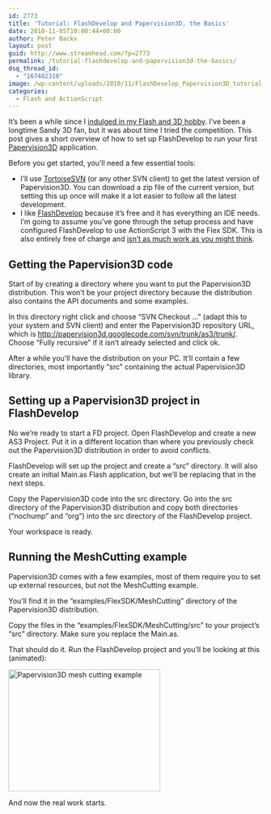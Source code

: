 ```yaml
---
id: 2773
title: 'Tutorial: FlashDevelop and Papervision3D, the Basics'
date: 2010-11-05T10:00:44+00:00
author: Peter Backx
layout: post
guid: http://www.streamhead.com/?p=2773
permalink: /tutorial-flashdevelop-and-papervision3d-the-basics/
dsq_thread_id:
  - "167482310"
image: /wp-content/uploads/2010/11/FlashDevelop_Papervision3D_tutorial.png
categories:
  - Flash and ActionScript
---
```

It&#8217;s been a while since I <a title="Flash and ActionScript Game Engines" href="http://www.streamhead.com/flash-actionscript-game-engines/" target="_blank">indulged in my Flash and 3D hobby</a>. I&#8217;ve been a longtime Sandy 3D fan, but it was about time I tried the competition. This post gives a short overview of how to set up FlashDevelop to run your first <a title="Papervision3D" href="http://blog.papervision3d.org/" target="_blank">Papervision3D</a> application.

<!--more-->Before you get started, you&#8217;ll need a few essential tools:

  * I&#8217;ll use <a title="TortoiseSVN downloads" href="http://tortoisesvn.net/downloads" target="_blank">TortoiseSVN</a> (or any other SVN client) to get the latest version of Papervision3D. You can download a zip file of the current version, but setting this up once will make it a lot easier to follow all the latest development.
  * I like <a title="FlashDevelop" href="http://www.flashdevelop.org/wikidocs/index.php?title=Main_Page" target="_blank">FlashDevelop</a> because it&#8217;s free and it has everything an IDE needs. I&#8217;m going to assume you&#8217;ve gone through the setup process and have configured FlashDevelop to use ActionScript 3 with the Flex SDK. This is also entirely free of charge and <a title="Installing the Flex SDK" href="http://www.flashdevelop.org/wikidocs/index.php?title=AS3#Installing_the_Flex_SDK" target="_blank">isn&#8217;t as much work as you might think</a>.

## Getting the Papervision3D code

Start of by creating a directory where you want to put the Papervision3D distribution. This won&#8217;t be your project directory because the distribution also contains the API documents and some examples.

In this directory right click and choose &#8220;SVN Checkout &#8230;&#8221; (adapt this to your system and SVN client) and enter the Papervision3D repository URL, which is <a title="Papervision3D SVN repository" href="http://papervision3d.googlecode.com/svn/trunk/as3/trunk/" target="_blank">http://papervision3d.googlecode.com/svn/trunk/as3/trunk/</a>. Choose &#8220;Fully recursive&#8221; if it isn&#8217;t already selected and click ok.

After a while you&#8217;ll have the distribution on your PC. It&#8217;ll contain a few directories, most importantly &#8220;src&#8221; containing the actual Papervision3D library.

## Setting up a Papervision3D project in FlashDevelop

No we&#8217;re ready to start a FD project. Open FlashDevelop and create a new AS3 Project. Put it in a different location than where you previously check out the Papervision3D distribution in order to avoid conflicts.

FlashDevelop will set up the project and create a &#8220;src&#8221; directory. It will also create an initial Main.as Flash application, but we&#8217;ll be replacing that in the next steps.

Copy the Papervision3D code into the src directory. Go into the src directory of the Papervision3D distribution and copy both directories (&#8220;nochump&#8221; and &#8220;org&#8221;) into the src directory of the FlashDevelop project.

Your workspace is ready.

## Running the MeshCutting example

Papervision3D comes with a few examples, most of them require you to set up external resources, but not the MeshCutting example.

You&#8217;ll find it in the &#8220;examples/FlexSDK/MeshCutting&#8221; directory of the Papervision3D distribution.

Copy the files in the &#8220;examples/FlexSDK/MeshCutting/src&#8221; to your project&#8217;s &#8220;src&#8221; directory. Make sure you replace the Main.as.

That should do it. Run the FlashDevelop project and you&#8217;ll be looking at this (animated):

[<img class="alignnone size-medium wp-image-2788" title="Papervision3D_mesh_cutting_example" src="http://www.streamhead.com/wp-content/uploads/2010/11/Papervision3D_mesh_cutting_example-300x241.png" alt="Papervision3D mesh cutting example" width="300" height="241" srcset="http://www.streamhead.com/wp-content/uploads/2010/11/Papervision3D_mesh_cutting_example-300x241.png 300w, http://www.streamhead.com/wp-content/uploads/2010/11/Papervision3D_mesh_cutting_example.png 816w" sizes="(max-width: 300px) 100vw, 300px" />](http://www.streamhead.com/wp-content/uploads/2010/11/Papervision3D_mesh_cutting_example.png)

And now the real work starts.

<!-- AddThis Advanced Settings generic via filter on the_content -->

<!-- AddThis Share Buttons generic via filter on the_content -->